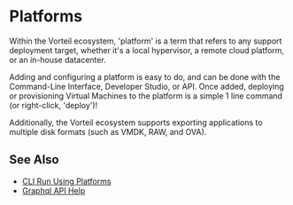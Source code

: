 # Platforms

Within the Vorteil ecosystem, 'platform' is a term that refers to any support deployment target, whether it's a local hypervisor, a remote cloud platform, or an in-house datacenter.

Adding and configuring a platform is easy to do, and can be done with the Command-Line Interface, Developer Studio, or API. Once added, deploying or provisioning Virtual Machines to the platform is a simple 1 line command (or right-click, 'deploy')!

Additionally, the Vorteil ecosystem supports exporting applications to multiple disk formats (such as VMDK, RAW, and OVA).

## See Also
- [CLI Run Using Platforms](../../../cli/general/run)
- [Graphql API Help](../../../api/graphql/graphql)